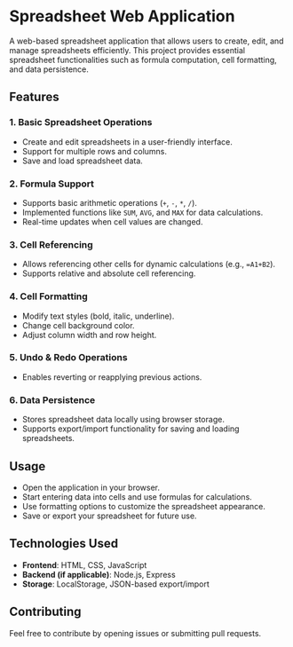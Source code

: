 # Spreadsheet Web Application

A web-based spreadsheet application that allows users to create, edit, and manage spreadsheets efficiently. This project provides essential spreadsheet functionalities such as formula computation, cell formatting, and data persistence.

## Features

### 1. **Basic Spreadsheet Operations**
- Create and edit spreadsheets in a user-friendly interface.
- Support for multiple rows and columns.
- Save and load spreadsheet data.

### 2. **Formula Support**
- Supports basic arithmetic operations (`+`, `-`, `*`, `/`).
- Implemented functions like `SUM`, `AVG`, and `MAX` for data calculations.
- Real-time updates when cell values are changed.

### 3. **Cell Referencing**
- Allows referencing other cells for dynamic calculations (e.g., `=A1+B2`).
- Supports relative and absolute cell referencing.

### 4. **Cell Formatting**
- Modify text styles (bold, italic, underline).
- Change cell background color.
- Adjust column width and row height.

### 5. **Undo & Redo Operations**
- Enables reverting or reapplying previous actions.

### 6. **Data Persistence**
- Stores spreadsheet data locally using browser storage.
- Supports export/import functionality for saving and loading spreadsheets.

## Usage
- Open the application in your browser.
- Start entering data into cells and use formulas for calculations.
- Use formatting options to customize the spreadsheet appearance.
- Save or export your spreadsheet for future use.

## Technologies Used
- **Frontend**: HTML, CSS, JavaScript
- **Backend (if applicable)**: Node.js, Express
- **Storage**: LocalStorage, JSON-based export/import

## Contributing
Feel free to contribute by opening issues or submitting pull requests. 
